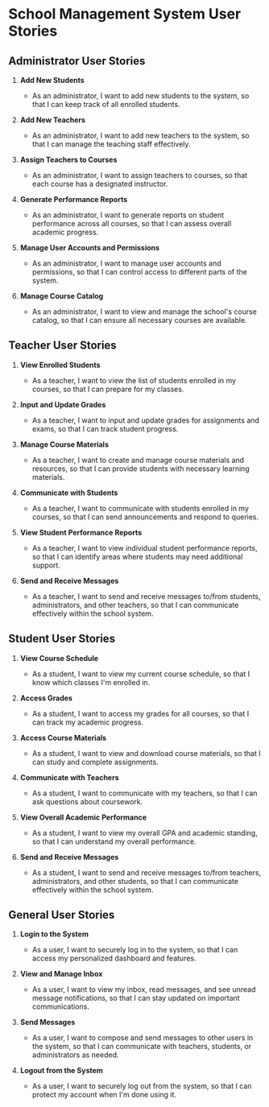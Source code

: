 # School Management System User Stories

## Administrator User Stories

1. **Add New Students**
   - As an administrator, I want to add new students to the system, so that I can keep track of all enrolled students.

2. **Add New Teachers**
   - As an administrator, I want to add new teachers to the system, so that I can manage the teaching staff effectively.

3. **Assign Teachers to Courses**
   - As an administrator, I want to assign teachers to courses, so that each course has a designated instructor.

4. **Generate Performance Reports**
   - As an administrator, I want to generate reports on student performance across all courses, so that I can assess overall academic progress.

5. **Manage User Accounts and Permissions**
   - As an administrator, I want to manage user accounts and permissions, so that I can control access to different parts of the system.

6. **Manage Course Catalog**
   - As an administrator, I want to view and manage the school's course catalog, so that I can ensure all necessary courses are available.

## Teacher User Stories

1. **View Enrolled Students**
   - As a teacher, I want to view the list of students enrolled in my courses, so that I can prepare for my classes.

2. **Input and Update Grades**
   - As a teacher, I want to input and update grades for assignments and exams, so that I can track student progress.

3. **Manage Course Materials**
   - As a teacher, I want to create and manage course materials and resources, so that I can provide students with necessary learning materials.

4. **Communicate with Students**
   - As a teacher, I want to communicate with students enrolled in my courses, so that I can send announcements and respond to queries.

5. **View Student Performance Reports**
   - As a teacher, I want to view individual student performance reports, so that I can identify areas where students may need additional support.

6. **Send and Receive Messages**
   - As a teacher, I want to send and receive messages to/from students, administrators, and other teachers, so that I can communicate effectively within the school system.

## Student User Stories

1. **View Course Schedule**
   - As a student, I want to view my current course schedule, so that I know which classes I'm enrolled in.

2. **Access Grades**
   - As a student, I want to access my grades for all courses, so that I can track my academic progress.

3. **Access Course Materials**
   - As a student, I want to view and download course materials, so that I can study and complete assignments.

4. **Communicate with Teachers**
   - As a student, I want to communicate with my teachers, so that I can ask questions about coursework.

5. **View Overall Academic Performance**
   - As a student, I want to view my overall GPA and academic standing, so that I can understand my overall performance.

6. **Send and Receive Messages**
   - As a student, I want to send and receive messages to/from teachers, administrators, and other students, so that I can communicate effectively within the school system.

## General User Stories

1. **Login to the System**
   - As a user, I want to securely log in to the system, so that I can access my personalized dashboard and features.

2. **View and Manage Inbox**
   - As a user, I want to view my inbox, read messages, and see unread message notifications, so that I can stay updated on important communications.

3. **Send Messages**
   - As a user, I want to compose and send messages to other users in the system, so that I can communicate with teachers, students, or administrators as needed.

4. **Logout from the System**
   - As a user, I want to securely log out from the system, so that I can protect my account when I'm done using it.